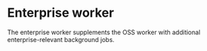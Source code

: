 # Enterprise worker

The enterprise worker supplements the OSS worker with additional enterprise-relevant background jobs.
